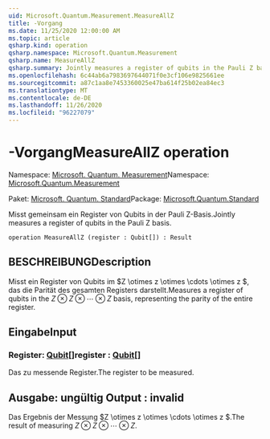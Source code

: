 ```yaml
---
uid: Microsoft.Quantum.Measurement.MeasureAllZ
title: -Vorgang
ms.date: 11/25/2020 12:00:00 AM
ms.topic: article
qsharp.kind: operation
qsharp.namespace: Microsoft.Quantum.Measurement
qsharp.name: MeasureAllZ
qsharp.summary: Jointly measures a register of qubits in the Pauli Z basis.
ms.openlocfilehash: 6c44ab6a7983697644071f0e3cf106e9825661ee
ms.sourcegitcommit: a87c1aa8e7453360025e47ba614f25b02ea84ec3
ms.translationtype: MT
ms.contentlocale: de-DE
ms.lasthandoff: 11/26/2020
ms.locfileid: "96227079"
---
```

# <a name="measureallz-operation"></a><span data-ttu-id="9b879-102">-Vorgang</span><span class="sxs-lookup"><span data-stu-id="9b879-102">MeasureAllZ operation</span></span>

<span data-ttu-id="9b879-103">Namespace: [Microsoft. Quantum. Measurement](xref:Microsoft.Quantum.Measurement)</span><span class="sxs-lookup"><span data-stu-id="9b879-103">Namespace: [Microsoft.Quantum.Measurement](xref:Microsoft.Quantum.Measurement)</span></span>

<span data-ttu-id="9b879-104">Paket: [Microsoft. Quantum. Standard](https://nuget.org/packages/Microsoft.Quantum.Standard)</span><span class="sxs-lookup"><span data-stu-id="9b879-104">Package: [Microsoft.Quantum.Standard](https://nuget.org/packages/Microsoft.Quantum.Standard)</span></span>


<span data-ttu-id="9b879-105">Misst gemeinsam ein Register von Qubits in der Pauli Z-Basis.</span><span class="sxs-lookup"><span data-stu-id="9b879-105">Jointly measures a register of qubits in the Pauli Z basis.</span></span>

```qsharp
operation MeasureAllZ (register : Qubit[]) : Result
```


## <a name="description"></a><span data-ttu-id="9b879-106">BESCHREIBUNG</span><span class="sxs-lookup"><span data-stu-id="9b879-106">Description</span></span>

<span data-ttu-id="9b879-107">Misst ein Register von Qubits im $Z \otimes z \otimes \cdots \otimes z $, das die Parität des gesamten Registers darstellt.</span><span class="sxs-lookup"><span data-stu-id="9b879-107">Measures a register of qubits in the $Z \otimes Z \otimes \cdots \otimes Z$ basis, representing the parity of the entire register.</span></span>

## <a name="input"></a><span data-ttu-id="9b879-108">Eingabe</span><span class="sxs-lookup"><span data-stu-id="9b879-108">Input</span></span>

### <a name="register--qubit"></a><span data-ttu-id="9b879-109">Register: [Qubit](xref:microsoft.quantum.lang-ref.qubit)[]</span><span class="sxs-lookup"><span data-stu-id="9b879-109">register : [Qubit](xref:microsoft.quantum.lang-ref.qubit)[]</span></span>

<span data-ttu-id="9b879-110">Das zu messende Register.</span><span class="sxs-lookup"><span data-stu-id="9b879-110">The register to be measured.</span></span>



## <a name="output--__invalidresult__"></a><span data-ttu-id="9b879-111">Ausgabe: __ungültig <Result>__</span><span class="sxs-lookup"><span data-stu-id="9b879-111">Output : __invalid<Result>__</span></span>

<span data-ttu-id="9b879-112">Das Ergebnis der Messung $Z \otimes z \otimes \cdots \otimes z $.</span><span class="sxs-lookup"><span data-stu-id="9b879-112">The result of measuring $Z \otimes Z \otimes \cdots \otimes Z$.</span></span>